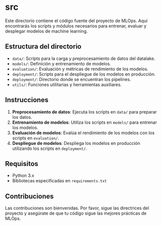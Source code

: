 # src

Este directorio contiene el código fuente del proyecto de MLOps. Aquí encontrarás los scripts y módulos necesarios para entrenar, evaluar y desplegar modelos de machine learning.

## Estructura del directorio 

- `data/`: Scripts para la carga y preprocesamiento de datos del datalake.
- `models/`: Definición y entrenamiento de modelos.
- `evaluation/`: Evaluación y métricas de rendimiento de los modelos.
- `deployment/`: Scripts para el despliegue de los modelos en producción.
- `deployment/`: Directorio donde se encuentran los pipelines.
- `utils/`: Funciones utilitarias y herramientas auxiliares.

## Instrucciones

1. **Preprocesamiento de datos**: Ejecuta los scripts en `data/` para preparar los datos.
2. **Entrenamiento de modelos**: Utiliza los scripts en `models/` para entrenar los modelos.
3. **Evaluación de modelos**: Evalúa el rendimiento de los modelos con los scripts en `evaluation/`.
4. **Despliegue de modelos**: Despliega los modelos en producción utilizando los scripts en `deployment/`.

## Requisitos

- Python 3.x
- Bibliotecas especificadas en `requirements.txt`

## Contribuciones

Las contribuciones son bienvenidas. Por favor, sigue las directrices del proyecto y asegúrate de que tu código sigue las mejores prácticas de MLOps.
